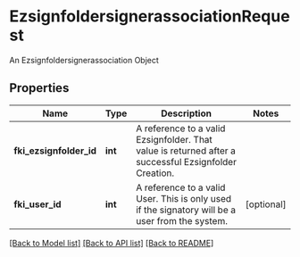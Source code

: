 # EzsignfoldersignerassociationRequest

An Ezsignfoldersignerassociation Object

## Properties
Name | Type | Description | Notes
------------ | ------------- | ------------- | -------------
**fki_ezsignfolder_id** | **int** | A reference to a valid Ezsignfolder.  That value is returned after a successful Ezsignfolder Creation. | 
**fki_user_id** | **int** | A reference to a valid User.  This is only used if the signatory will be a user from the system. | [optional] 

[[Back to Model list]](../README.md#documentation-for-models) [[Back to API list]](../README.md#documentation-for-api-endpoints) [[Back to README]](../README.md)


